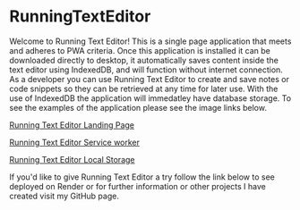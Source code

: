 # RunningTextEditor

Welcome to Running Text Editor! This is a single page application that meets and adheres to PWA criteria. Once this application is installed it can be downloaded directly to desktop, it automatically saves content inside the text editor using IndexedDB, and will function without internet connection. As a developer you can use Running Text Editor to create and save notes or code snippets so they can be retrieved at any time for later use. With the use of IndexedDB the application will immedatley have database storage. To see the examples of the application please see the image links below.

[Running Text Editor Landing Page](./Assets/Screenshot_JATE_LandingPage.png)

[Running Text Editor Service worker](./Assets/Screenshot_JATE_Serviceworker.png)

[Running Text Editor Local Storage](./Assets/Screenshot_JATE_localstorage.png)

If you'd like to give Running Text Editor a try follow the link below to see deployed on Render or for further information or other projects I have created visit my GitHub page.
